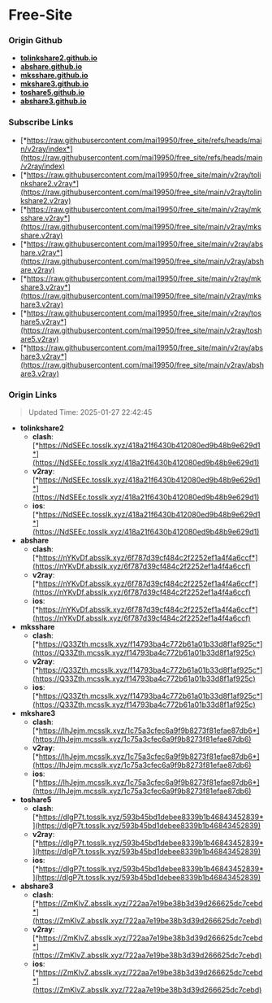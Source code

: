 # Free-Site

### Origin Github

- [**tolinkshare2.github.io**](https://github.com/tolinkshare2/tolinkshare2.github.io)
- [**abshare.github.io**](https://github.com/abshare/abshare.github.io)
- [**mksshare.github.io**](https://github.com/mksshare/mksshare.github.io)
- [**mkshare3.github.io**](https://github.com/mkshare3/mkshare3.github.io)
- [**toshare5.github.io**](https://github.com/toshare5/toshare5.github.io)
- [**abshare3.github.io**](https://github.com/abshare3/abshare3.github.io)

### Subscribe Links

- [*https://raw.githubusercontent.com/mai19950/free_site/refs/heads/main/v2ray/index*](https://raw.githubusercontent.com/mai19950/free_site/refs/heads/main/v2ray/index)
- [*https://raw.githubusercontent.com/mai19950/free_site/main/v2ray/tolinkshare2.v2ray*](https://raw.githubusercontent.com/mai19950/free_site/main/v2ray/tolinkshare2.v2ray)
- [*https://raw.githubusercontent.com/mai19950/free_site/main/v2ray/mksshare.v2ray*](https://raw.githubusercontent.com/mai19950/free_site/main/v2ray/mksshare.v2ray)
- [*https://raw.githubusercontent.com/mai19950/free_site/main/v2ray/abshare.v2ray*](https://raw.githubusercontent.com/mai19950/free_site/main/v2ray/abshare.v2ray)
- [*https://raw.githubusercontent.com/mai19950/free_site/main/v2ray/mkshare3.v2ray*](https://raw.githubusercontent.com/mai19950/free_site/main/v2ray/mkshare3.v2ray)
- [*https://raw.githubusercontent.com/mai19950/free_site/main/v2ray/toshare5.v2ray*](https://raw.githubusercontent.com/mai19950/free_site/main/v2ray/toshare5.v2ray)
- [*https://raw.githubusercontent.com/mai19950/free_site/main/v2ray/abshare3.v2ray*](https://raw.githubusercontent.com/mai19950/free_site/main/v2ray/abshare3.v2ray)

### Origin Links

> Updated Time: 2025-01-27 22:42:45

- **tolinkshare2**
  - **clash**: [*https://NdSEEc.tosslk.xyz/418a21f6430b412080ed9b48b9e629d1*](https://NdSEEc.tosslk.xyz/418a21f6430b412080ed9b48b9e629d1)
  - **v2ray**: [*https://NdSEEc.tosslk.xyz/418a21f6430b412080ed9b48b9e629d1*](https://NdSEEc.tosslk.xyz/418a21f6430b412080ed9b48b9e629d1)
  - **ios**: [*https://NdSEEc.tosslk.xyz/418a21f6430b412080ed9b48b9e629d1*](https://NdSEEc.tosslk.xyz/418a21f6430b412080ed9b48b9e629d1)
- **abshare**
  - **clash**: [*https://nYKvDf.absslk.xyz/6f787d39cf484c2f2252ef1a4f4a6ccf*](https://nYKvDf.absslk.xyz/6f787d39cf484c2f2252ef1a4f4a6ccf)
  - **v2ray**: [*https://nYKvDf.absslk.xyz/6f787d39cf484c2f2252ef1a4f4a6ccf*](https://nYKvDf.absslk.xyz/6f787d39cf484c2f2252ef1a4f4a6ccf)
  - **ios**: [*https://nYKvDf.absslk.xyz/6f787d39cf484c2f2252ef1a4f4a6ccf*](https://nYKvDf.absslk.xyz/6f787d39cf484c2f2252ef1a4f4a6ccf)
- **mksshare**
  - **clash**: [*https://Q33Zth.mcsslk.xyz/f14793ba4c772b61a01b33d8f1af925c*](https://Q33Zth.mcsslk.xyz/f14793ba4c772b61a01b33d8f1af925c)
  - **v2ray**: [*https://Q33Zth.mcsslk.xyz/f14793ba4c772b61a01b33d8f1af925c*](https://Q33Zth.mcsslk.xyz/f14793ba4c772b61a01b33d8f1af925c)
  - **ios**: [*https://Q33Zth.mcsslk.xyz/f14793ba4c772b61a01b33d8f1af925c*](https://Q33Zth.mcsslk.xyz/f14793ba4c772b61a01b33d8f1af925c)
- **mkshare3**
  - **clash**: [*https://IhJejm.mcsslk.xyz/1c75a3cfec6a9f9b8273f81efae87db6*](https://IhJejm.mcsslk.xyz/1c75a3cfec6a9f9b8273f81efae87db6)
  - **v2ray**: [*https://IhJejm.mcsslk.xyz/1c75a3cfec6a9f9b8273f81efae87db6*](https://IhJejm.mcsslk.xyz/1c75a3cfec6a9f9b8273f81efae87db6)
  - **ios**: [*https://IhJejm.mcsslk.xyz/1c75a3cfec6a9f9b8273f81efae87db6*](https://IhJejm.mcsslk.xyz/1c75a3cfec6a9f9b8273f81efae87db6)
- **toshare5**
  - **clash**: [*https://dIgP7t.tosslk.xyz/593b45bd1debee8339b1b46843452839*](https://dIgP7t.tosslk.xyz/593b45bd1debee8339b1b46843452839)
  - **v2ray**: [*https://dIgP7t.tosslk.xyz/593b45bd1debee8339b1b46843452839*](https://dIgP7t.tosslk.xyz/593b45bd1debee8339b1b46843452839)
  - **ios**: [*https://dIgP7t.tosslk.xyz/593b45bd1debee8339b1b46843452839*](https://dIgP7t.tosslk.xyz/593b45bd1debee8339b1b46843452839)
- **abshare3**
  - **clash**: [*https://ZmKlvZ.absslk.xyz/722aa7e19be38b3d39d266625dc7cebd*](https://ZmKlvZ.absslk.xyz/722aa7e19be38b3d39d266625dc7cebd)
  - **v2ray**: [*https://ZmKlvZ.absslk.xyz/722aa7e19be38b3d39d266625dc7cebd*](https://ZmKlvZ.absslk.xyz/722aa7e19be38b3d39d266625dc7cebd)
  - **ios**: [*https://ZmKlvZ.absslk.xyz/722aa7e19be38b3d39d266625dc7cebd*](https://ZmKlvZ.absslk.xyz/722aa7e19be38b3d39d266625dc7cebd)
